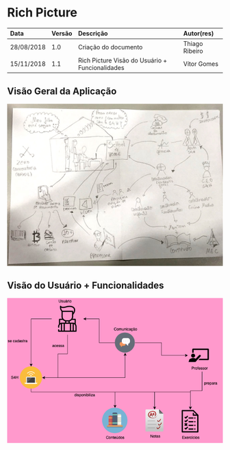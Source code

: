 # Rich Picture

| Data | Versão | Descrição | Autor\(res\) |
| :--- | :--- | :--- | :--- |
| 28/08/2018 | 1.0 | Criação do documento | Thiago Ribeiro |
| 15/11/2018 | 1.1 | Rich Picture Visão do Usuário + Funcionalidades | Vítor Gomes |

## Visão Geral da Aplicação

![RichPicture v 1.0](../.gitbook/assets/rich_new.jpeg)

## Visão do Usuário + Funcionalidades

![RichPicture Vis&#xE3;o do Usu&#xE1;rio + Funcionalidades 1.0](../.gitbook/assets/rich-picture.png)

  


  


